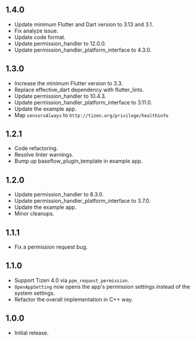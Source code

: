 ## 1.4.0

* Update minimum Flutter and Dart version to 3.13 and 3.1.
* Fix analyze issue.
* Update code format.
* Update permission_handler to 12.0.0.
* Update permission_handler_platform_interface to 4.3.0.

## 1.3.0

* Increase the minimum Flutter version to 3.3.
* Replace effective_dart dependency with flutter_lints.
* Update permission_handler to 10.4.3.
* Update permission_handler_platform_interface to 3.11.0.
* Update the example app.
* Map `sensorsAlways` to `http://tizen.org/privilege/healthinfo` 

## 1.2.1

* Code refactoring.
* Resolve linter warnings.
* Bump up baseflow_plugin_template in example app.

## 1.2.0

* Update permission_handler to 8.3.0.
* Update permission_handler_platform_interface to 3.7.0.
* Update the example app.
* Minor cleanups.

## 1.1.1

* Fix a permission request bug.

## 1.1.0

* Support Tizen 4.0 via `ppm_request_permission`.
* `OpenAppSetting` now opens the app's permission settings instead of the system settings.
* Refactor the overall implementation in C++ way.

## 1.0.0

* Initial release.
